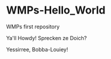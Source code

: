# WMPs-Hello_World
WMPs first repository

Ya'll Howdy!
Sprecken ze Doich?

Yessirree, Bobba-Louiey!
